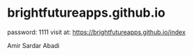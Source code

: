 # brightfutureapps.github.io
password: 1111
visit at:  https://brightfutureapps.github.io/index


Amir Sardar Abadi

